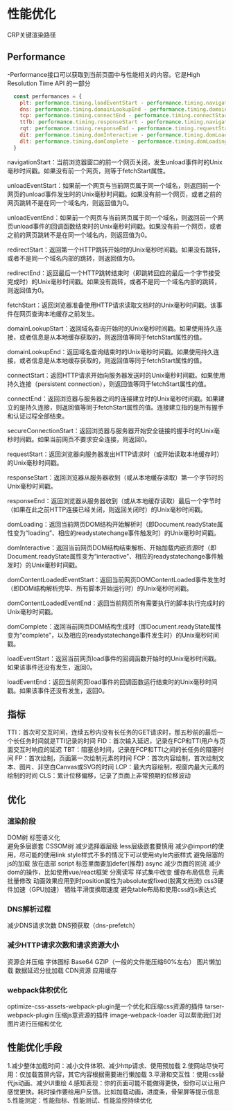 # 性能优化

CRP关键渲染路径

## Performance

-Performance接口可以获取到当前页面中与性能相关的内容。它是High Resolution Time API 的一部分

```js
  const performances = {
    plt: performance.timing.loadEventStart - performance.timing.navigationStart, // pageloadtime页面加载耗时
    dns: performance.timing.domainLookupEnd - performance.timing.domainLookupStart, // 域名解析的耗时
    tcp: performance.timing.connectEnd - performance.timing.connectStart, // TCP的耗时
    ttfb: performance.timing.responseStart - performance.timing.navigationStart, // 读取页面第一个字节之前的耗时 白屏时间
    rqt: performance.timing.responseEnd - performance.timing.requestStart, // 从发出请求到收到全部字节的时间
    dit: performance.timing.domInteractive - performance.timing.domLoading, // dom interpret time: dom解析时间，不包括资源，到DOMContentLoaded为止
    dlt: performance.timing.domComplete - performance.timing.domLoading // dom加载时间，包括所有资源
  }
```

navigationStart：当前浏览器窗口的前一个网页关闭，发生unload事件时的Unix毫秒时间戳。如果没有前一个网页，则等于fetchStart属性。

unloadEventStart：如果前一个网页与当前网页属于同一个域名，则返回前一个网页的unload事件发生时的Unix毫秒时间戳。如果没有前一个网页，或者之前的网页跳转不是在同一个域名内，则返回值为0。

unloadEventEnd：如果前一个网页与当前网页属于同一个域名，则返回前一个网页unload事件的回调函数结束时的Unix毫秒时间戳。如果没有前一个网页，或者之前的网页跳转不是在同一个域名内，则返回值为0。

redirectStart：返回第一个HTTP跳转开始时的Unix毫秒时间戳。如果没有跳转，或者不是同一个域名内部的跳转，则返回值为0。

redirectEnd：返回最后一个HTTP跳转结束时（即跳转回应的最后一个字节接受完成时）的Unix毫秒时间戳。如果没有跳转，或者不是同一个域名内部的跳转，则返回值为0。

fetchStart：返回浏览器准备使用HTTP请求读取文档时的Unix毫秒时间戳。该事件在网页查询本地缓存之前发生。

domainLookupStart：返回域名查询开始时的Unix毫秒时间戳。如果使用持久连接，或者信息是从本地缓存获取的，则返回值等同于fetchStart属性的值。

domainLookupEnd：返回域名查询结束时的Unix毫秒时间戳。如果使用持久连接，或者信息是从本地缓存获取的，则返回值等同于fetchStart属性的值。

connectStart：返回HTTP请求开始向服务器发送时的Unix毫秒时间戳。如果使用持久连接（persistent connection），则返回值等同于fetchStart属性的值。

connectEnd：返回浏览器与服务器之间的连接建立时的Unix毫秒时间戳。如果建立的是持久连接，则返回值等同于fetchStart属性的值。连接建立指的是所有握手和认证过程全部结束。

secureConnectionStart：返回浏览器与服务器开始安全链接的握手时的Unix毫秒时间戳。如果当前网页不要求安全连接，则返回0。

requestStart：返回浏览器向服务器发出HTTP请求时（或开始读取本地缓存时）的Unix毫秒时间戳。

responseStart：返回浏览器从服务器收到（或从本地缓存读取）第一个字节时的Unix毫秒时间戳。

responseEnd：返回浏览器从服务器收到（或从本地缓存读取）最后一个字节时（如果在此之前HTTP连接已经关闭，则返回关闭时）的Unix毫秒时间戳。

domLoading：返回当前网页DOM结构开始解析时（即Document.readyState属性变为“loading”、相应的readystatechange事件触发时）的Unix毫秒时间戳。

domInteractive：返回当前网页DOM结构结束解析、开始加载内嵌资源时（即Document.readyState属性变为“interactive”、相应的readystatechange事件触发时）的Unix毫秒时间戳。

domContentLoadedEventStart：返回当前网页DOMContentLoaded事件发生时（即DOM结构解析完毕、所有脚本开始运行时）的Unix毫秒时间戳。

domContentLoadedEventEnd：返回当前网页所有需要执行的脚本执行完成时的Unix毫秒时间戳。

domComplete：返回当前网页DOM结构生成时（即Document.readyState属性变为“complete”，以及相应的readystatechange事件发生时）的Unix毫秒时间戳。

loadEventStart：返回当前网页load事件的回调函数开始时的Unix毫秒时间戳。如果该事件还没有发生，返回0。

loadEventEnd：返回当前网页load事件的回调函数运行结束时的Unix毫秒时间戳。如果该事件还没有发生，返回0。

## 指标

TTI：首次可交互时间，连续五秒内没有长任务的GET请求时，那五秒前的最后一个长任务时间就是TTI记录的时间
FID：首次输入延迟，记录在FCP和TTI用户与页面交互时响应的延迟
TBT：阻塞总时间，记录在FCP和TTI之间的长任务的阻塞时间
FP：首次绘制，页面第一次绘制元素的时间
FCP：首次内容绘制，首次绘制文本、图片、非空白Canvas或SVG的时间
LCP：最大内容绘制，视窗内最大元素的绘制的时间
CLS：累计位移偏移，记录了页面上非常预期的位移波动

## 优化

### 渲染阶段

DOM树
  标签语义化  
  避免多层嵌套
CSSOM树
  减少选择器层级
  less层级嵌套要慎用
  减少@import的使用，尽可能的使用link
  style样式不多的情况下可以使用style内嵌样式
避免阻塞的js的加载
  放在底部  script 标签里面要加defer(推荐) async
减少页面的回流
  减少dom的操作，比如使用vue/react框架
  分离读写
  样式集中改变
  缓存布局信息
  元素批量修改
  动画效果应用到时position属性为absolute或fixed(脱离文档流)
  css3硬件加速（GPU加速）
  牺牲平滑度换取速度
  避免table布局和使用css的js表达式

### DNS解析过程

减少DNS请求次数
DNS预获取（dns-prefetch）

### 减少HTTP请求次数和请求资源大小

资源合并压缩
字体图标
Base64
GZIP（一般的文件能压缩60%左右）
图片懒加载
数据延迟分批加载
CDN资源
应用缓存

### webpack体积优化
optimize-css-assets-webpack-plugin是一个优化和压缩css资源的插件
tarser-webpack-plugin 压缩js意资源的插件
image-webpack-loader 可以帮助我们对图片进行压缩和优化


## 性能优化手段
1.减少整体加载时间：减小文件体积、减少http请求、使用预加载
2.使网站尽快可用：仅加载首屏内容，其它内容根据需要进行懒加载
3.平滑和交互性：使用css替代js动画、减少UI重绘
4.感知表现：你的页面可能不能做得更快，但你可以让用户感觉更快。耗时操作要给用户反馈。比如加载动画，进度条，骨架屏等提示信息 
5.性能测定：性能指标、性能测试、性能监控持续优化
